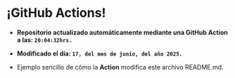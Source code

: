 # ¡GitHub Actions!
* **Repositorio actualizado automáticamente mediante una GitHub Action a las: `20:04:32hrs.`**
* **Modificado el día: `17, del mes de junio, del año 2025.`**

* Ejemplo sencillo de cómo la **Action** modifica este archivo README.md.
